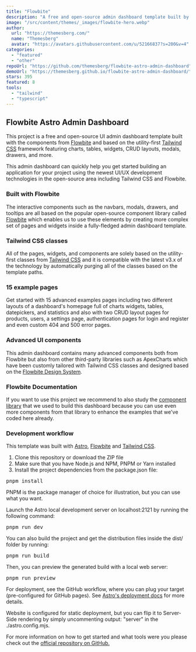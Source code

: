 ```yaml
---
title: "Flowbite"
description: "A free and open-source admin dashboard template built by the core Flowbite team that gives you access to UI components like charts, widgets, tables, CRUD layouts based on the Flowbite design system."
image: "/src/content/themes/_images/flowbite-hero.webp"
author:
  url: "https://themesberg.com/"
  name: "Themesberg"
  avatar: "https://avatars.githubusercontent.com/u/52166837?s=200&v=4"
categories:
  - "featured"
  - "other"
repoUrl: "https://github.com/themesberg/flowbite-astro-admin-dashboard"
demoUrl: "https://themesberg.github.io/flowbite-astro-admin-dashboard/"
stars: 395
featured: 8
tools:
  - "tailwind"
  - "typescript"
---
```


<h2>Flowbite Astro Admin Dashboard</h2>
<p>This project is a free and open-source UI admin dashboard template built with the components from <a
        href="https://flowbite.com">Flowbite</a> and based on the utility-first <a
        href="https://github.com/tailwindlabs/tailwindcss">Tailwind CSS</a> framework featuring charts, tables,
    widgets, CRUD layouts, modals, drawers, and more.</p>
<p>This admin dashboard can quickly help you get started building an application for your project using the newest UI/UX
    development technologies in the open-source area including Tailwind CSS and Flowbite.</p>
<h3>Built with Flowbite</h3>
<p>The interactive components such as the navbars, modals, drawers, and tooltips are all based on the popular
    open-source component library called <a href="https://github.com/themesberg/flowbite">Flowbite</a> which enables
    us to use these elements by creating more complex set of pages and widgets inside a fully-fledged admin dashboard
    template.</p>
<h3>Tailwind CSS classes</h3>
<p>All of the pages, widgets, and components are solely based on the utility-first classes from <a
        href="https://tailwindcss.com/">Tailwind CSS</a> and it is compatible with the latest v3.x of the technology
    by automatically purging all of the classes based on the template paths.</p>
<h3>15 example pages</h3>
<p>Get started with 15 advanced examples pages including two different layouts of a dashboard's homepage full of charts
    widgets, tables, datepickers, and statistics and also with two CRUD layout pages for products, users, a settings
    page, authentication pages for login and register and even custom 404 and 500 error pages.</p>
<h3>Advanced UI components</h3>
<p>This admin dashboard contains many advanced components both from Flowbite but also from other third-party libraries
    such as ApexCharts which have been customly tailored with Tailwind CSS classes and designed based on the <a
        href="https://flowbite.com/figma/">Flowbite Design System</a>.</p>
<h3>Flowbite Documentation</h3>
<p>If you want to use this project we recommend to also study the <a
        href="https://flowbite.com/docs/getting-started/quickstart/">component library</a> that we used to build this
    dashboard because you can use even more components from that library to enhance the examples that we've coded here
    already.</p>
<h3>Development workflow</h3>
<p>This template was built with <a href="https://astro.build/">Astro</a>, <a
        href="https://flowbite.com/">Flowbite</a> and <a href="https://tailwindcss.com/">Tailwind CSS</a>.</p>
<ol>
    <li>Clone this repository or download the ZIP file</li>
    <li>Make sure that you have Node.js and NPM, PNPM or Yarn installed</li>
    <li>Install the project dependencies from the package.json file:</li>
</ol>
<pre>pnpm install</pre>
<p>PNPM is the package manager of choice for illustration, but you can use what you want.</p>
<p>Launch the Astro local development server on localhost:2121 by running the following command:</p>
<pre>pnpm run dev</pre>
<p>You can also build the project and get the distribution files inside the dist/ folder by running:</p>
<pre>pnpm run build</pre>
<p>Then, you can preview the generated build with a local web server:</p>
<pre>pnpm run preview</pre>
<p>For deployment, see the GitHub workflow, where you can plug your target (pre-configured for GitHub pages). See <a
        href="https://docs.astro.build/en/guides/deploy">Astro's deployment docs</a> for more details.</p>
<p>Website is configured for static deployment, but you can flip it to Server-Side rendering by simply uncommenting
    output: "server" in the ./astro.config.mjs.</p>
<p>For more information on how to get started and what tools were you please check out the <a
        href="https://github.com/themesberg/flowbite-astro-admin-dashboard">official repository on GitHub.</a></p>
